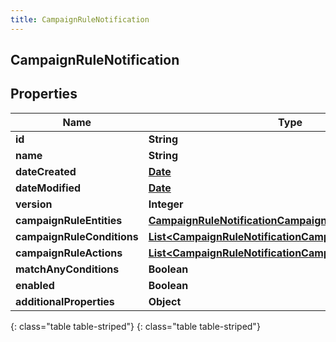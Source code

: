 ```yaml
---
title: CampaignRuleNotification
---
```

## CampaignRuleNotification


## Properties

| Name | Type | Description | Notes |
| ------------ | ------------- | ------------- | ------------- |
| **id** | **String** |  |  [optional] |
| **name** | **String** |  |  [optional] |
| **dateCreated** | [**Date**](Date.html) |  |  [optional] |
| **dateModified** | [**Date**](Date.html) |  |  [optional] |
| **version** | **Integer** |  |  [optional] |
| **campaignRuleEntities** | [**CampaignRuleNotificationCampaignRuleEntities**](CampaignRuleNotificationCampaignRuleEntities.html) |  |  [optional] |
| **campaignRuleConditions** | [**List&lt;CampaignRuleNotificationCampaignRuleConditions&gt;**](CampaignRuleNotificationCampaignRuleConditions.html) |  |  [optional] |
| **campaignRuleActions** | [**List&lt;CampaignRuleNotificationCampaignRuleActions&gt;**](CampaignRuleNotificationCampaignRuleActions.html) |  |  [optional] |
| **matchAnyConditions** | **Boolean** |  |  [optional] |
| **enabled** | **Boolean** |  |  [optional] |
| **additionalProperties** | **Object** |  |  [optional] |
{: class="table table-striped"}
{: class="table table-striped"}


